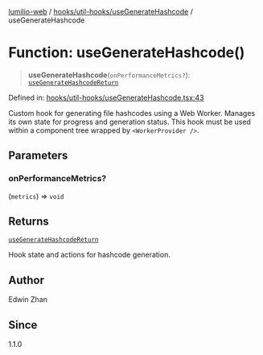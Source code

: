 [lumilio-web](../../../../modules.md) / [hooks/util-hooks/useGenerateHashcode](../index.md) / useGenerateHashcode

# Function: useGenerateHashcode()

> **useGenerateHashcode**(`onPerformanceMetrics?`): [`useGenerateHashcodeReturn`](../interfaces/useGenerateHashcodeReturn.md)

Defined in: [hooks/util-hooks/useGenerateHashcode.tsx:43](https://github.com/EdwinZhanCN/Lumilio-Photos/blob/5a9be158f2088be7556fada16832ccc8d88ac157/web/src/hooks/util-hooks/useGenerateHashcode.tsx#L43)

Custom hook for generating file hashcodes using a Web Worker.
Manages its own state for progress and generation status.
This hook must be used within a component tree wrapped by `<WorkerProvider />`.

## Parameters

### onPerformanceMetrics?

(`metrics`) => `void`

## Returns

[`useGenerateHashcodeReturn`](../interfaces/useGenerateHashcodeReturn.md)

Hook state and actions for hashcode generation.

## Author

Edwin Zhan

## Since

1.1.0
